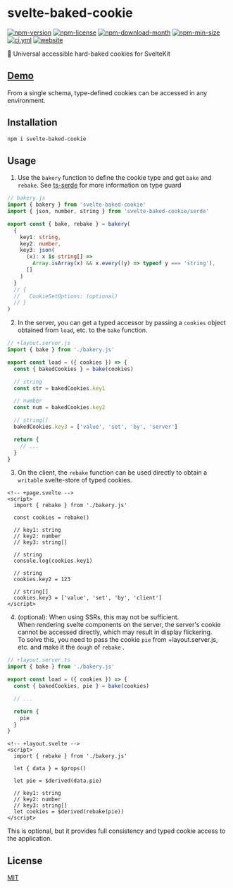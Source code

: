 <!----- BEGIN GHOST DOCS HEADER ----->

# svelte-baked-cookie


<!----- BEGIN GHOST DOCS BADGES ----->
<a href="https://npmjs.com/package/svelte-baked-cookie"><img src="https://img.shields.io/npm/v/svelte-baked-cookie" alt="npm-version" /></a> <a href="https://npmjs.com/package/svelte-baked-cookie"><img src="https://img.shields.io/npm/l/svelte-baked-cookie" alt="npm-license" /></a> <a href="https://npmjs.com/package/svelte-baked-cookie"><img src="https://img.shields.io/npm/dm/svelte-baked-cookie" alt="npm-download-month" /></a> <a href="https://npmjs.com/package/svelte-baked-cookie"><img src="https://img.shields.io/bundlephobia/min/svelte-baked-cookie" alt="npm-min-size" /></a> <a href="https://github.com/jill64/svelte-baked-cookie/actions/workflows/ci.yml"><img src="https://github.com/jill64/svelte-baked-cookie/actions/workflows/ci.yml/badge.svg" alt="ci.yml" /></a> <a href="https://svelte-baked-cookie.jill64.dev"><img src="https://img.shields.io/website?up_message=working&down_message=down&url=https%3A%2F%2Fsvelte-baked-cookie.jill64.dev" alt="website" /></a>
<!----- END GHOST DOCS BADGES ----->


🍪 Universal accessible hard-baked cookies for SvelteKit

## [Demo](https://svelte-baked-cookie.jill64.dev)

<!----- END GHOST DOCS HEADER ----->

From a single schema, type-defined cookies can be accessed in any environment.

## Installation

```bash
npm i svelte-baked-cookie
```

## Usage

1.  Use the `bakery` function to define the cookie type and get `bake` and `rebake`.
    See [ts-serde](https://github.com/jill64/ts-serde#readme) for more information on type guard

```ts
// bakery.js
import { bakery } from 'svelte-baked-cookie'
import { json, number, string } from 'svelte-baked-cookie/serde'

export const { bake, rebake } = bakery(
  {
    key1: string,
    key2: number,
    key3: json(
      (x): x is string[] =>
        Array.isArray(x) && x.every((y) => typeof y === 'string'),
      []
    )
  }
  // {
  //   CookieSetOptions: (optional)
  // }
)
```

2. In the server, you can get a typed accessor by passing a `cookies` object obtained from `load`, etc. to the `bake` function.

```ts
// +layout.server.js
import { bake } from './bakery.js'

export const load = ({ cookies }) => {
  const { bakedCookies } = bake(cookies)

  // string
  const str = bakedCookies.key1

  // number
  const num = bakedCookies.key2

  // string[]
  bakedCookies.key3 = ['value', 'set', 'by', 'server']

  return {
    // ...
  }
}
```

3. On the client, the `rebake` function can be used directly to obtain a `writable` svelte-store of typed cookies.

```svelte
<!-- +page.svelte -->
<script>
  import { rebake } from './bakery.js'

  const cookies = rebake()

  // key1: string
  // key2: number
  // key3: string[]

  // string
  console.log(cookies.key1)

  // string
  cookies.key2 = 123

  // string[]
  cookies.key3 = ['value', 'set', 'by', 'client']
</script>
```

4. (optional): When using SSRs, this may not be sufficient.  
   When rendering svelte components on the server, the server's cookie cannot be accessed directly, which may result in display flickering.  
   To solve this, you need to pass the cookie `pie` from +layout.server.js, etc. and make it the `dough` of `rebake` .

```ts
// +layout.server.ts
import { bake } from './bakery.js'

export const load = ({ cookies }) => {
  const { bakedCookies, pie } = bake(cookies)

  // ...

  return {
    pie
  }
}
```

```svelte
<!-- +layout.svelte -->
<script>
  import { rebake } from './bakery.js'

  let { data } = $props()

  let pie = $derived(data.pie)

  // key1: string
  // key2: number
  // key3: string[]
  let cookies = $derived(rebake(pie))
</script>
```

This is optional, but it provides full consistency and typed cookie access to the application.

<!----- BEGIN GHOST DOCS FOOTER ----->

## License

[MIT](LICENSE)

<!----- END GHOST DOCS FOOTER ----->
